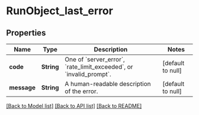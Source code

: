 # RunObject_last_error
## Properties

| Name | Type | Description | Notes |
|------------ | ------------- | ------------- | -------------|
| **code** | **String** | One of &#x60;server_error&#x60;, &#x60;rate_limit_exceeded&#x60;, or &#x60;invalid_prompt&#x60;. | [default to null] |
| **message** | **String** | A human-readable description of the error. | [default to null] |

[[Back to Model list]](../README.md#documentation-for-models) [[Back to API list]](../README.md#documentation-for-api-endpoints) [[Back to README]](../README.md)

